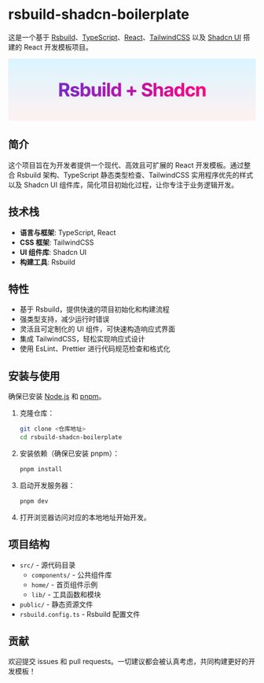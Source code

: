 # rsbuild-shadcn-boilerplate

这是一个基于 [Rsbuild](https://rsbuild.rs)、[TypeScript](https://www.typescriptlang.org/docs/handbook/intro.html)、[React](https://react.dev/learn)、[TailwindCSS](https://tailwindcss.com/docs/installation/using-vite) 以及 [Shadcn UI](https://ui.shadcn.com/) 搭建的 React 开发模板项目。

![intro](./intro.png)

## 简介

这个项目旨在为开发者提供一个现代、高效且可扩展的 React 开发模板。通过整合 Rsbuild 架构、TypeScript 静态类型检查、TailwindCSS 实用程序优先的样式以及 Shadcn UI 组件库，简化项目初始化过程，让你专注于业务逻辑开发。

## 技术栈

- **语言与框架**: TypeScript, React
- **CSS 框架**: TailwindCSS
- **UI 组件库**: Shadcn UI
- **构建工具**: Rsbuild

## 特性

- 基于 Rsbuild，提供快速的项目初始化和构建流程
- 强类型支持，减少运行时错误
- 灵活且可定制化的 UI 组件，可快速构造响应式界面
- 集成 TailwindCSS，轻松实现响应式设计
- 使用 EsLint、Prettier 进行代码规范检查和格式化

## 安装与使用

确保已安装 [Node.js](https://nodejs.org/) 和 [pnpm](https://pnpm.io/)。

1. 克隆仓库：
   ```bash
   git clone <仓库地址>
   cd rsbuild-shadcn-boilerplate
   ```
2. 安装依赖（确保已安装 pnpm）：
   ```bash
   pnpm install
   ```
3. 启动开发服务器：
   ```bash
   pnpm dev
   ```
4. 打开浏览器访问对应的本地地址开始开发。

## 项目结构

- `src/` - 源代码目录
  - `components/` - 公共组件库
  - `home/` - 首页组件示例
  - `lib/` - 工具函数和模块
- `public/` - 静态资源文件
- `rsbuild.config.ts` - Rsbuild 配置文件

## 贡献

欢迎提交 issues 和 pull requests。一切建议都会被认真考虑，共同构建更好的开发模板！

